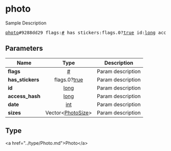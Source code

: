 # photo

Sample Description

<pre>
<a href="../constructor/photo.md">photo</a>#9288dd29 flags:<a href="../type/#.md">#</a> has_stickers:flags.0?<a href="../type/true.md">true</a> id:<a href="../type/long.md">long</a> access_hash:<a href="../type/long.md">long</a> date:<a href="../type/int.md">int</a> sizes:Vector&lt;<a href="../type/PhotoSize.md">PhotoSize</a>&gt; = <a href="../type/Photo.md">Photo</a>;
</pre>

## Parameters

| Name | Type | Description |
|------|:----:|-------------|
| **flags** | <a href="../type/#.md">#</a> | Param description |
| **has_stickers** | flags.0?<a href="../type/true.md">true</a> | Param description |
| **id** | <a href="../type/long.md">long</a> | Param description |
| **access_hash** | <a href="../type/long.md">long</a> | Param description |
| **date** | <a href="../type/int.md">int</a> | Param description |
| **sizes** | Vector&lt;<a href="../type/PhotoSize.md">PhotoSize</a>&gt; | Param description |

## Type

&lt;a href=&#34;../type/Photo.md&#34;&gt;Photo&lt;/a&gt;
